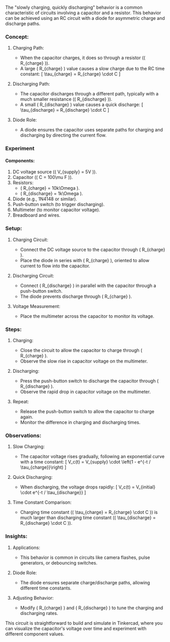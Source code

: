 The "slowly charging, quickly discharging" behavior is a common characteristic of circuits involving a capacitor and a resistor. This behavior can be achieved using an RC circuit with a diode for asymmetric charge and discharge paths.

### Concept:

1. Charging Path:
   - When the capacitor charges, it does so through a resistor (\( R_{charge} \)).
   - A large \( R_{charge} \) value causes a slow charge due to the RC time constant:
     \[
     \tau_{charge} = R_{charge} \cdot C
     \]

2. Discharging Path:
   - The capacitor discharges through a different path, typically with a much smaller resistance (\( R_{discharge} \)).
   - A small \( R_{discharge} \) value causes a quick discharge:
     \[
     \tau_{discharge} = R_{discharge} \cdot C
     \]

3. Diode Role:
   - A diode ensures the capacitor uses separate paths for charging and discharging by directing the current flow.

### Experiment

#### Components:

1. DC voltage source (\( V_{supply} = 5V \)).
2. Capacitor (\( C = 100\mu F \)).
3. Resistors:
   - \( R_{charge} = 10k\Omega \).
   - \( R_{discharge} = 1k\Omega \).
4. Diode (e.g., 1N4148 or similar).
5. Push-button switch (to trigger discharging).
6. Multimeter (to monitor capacitor voltage).
7. Breadboard and wires.

### Setup:

1. Charging Circuit:
   - Connect the DC voltage source to the capacitor through \( R_{charge} \).
   - Place the diode in series with \( R_{charge} \), oriented to allow current to flow into the capacitor.

2. Discharging Circuit:
   - Connect \( R_{discharge} \) in parallel with the capacitor through a push-button switch.
   - The diode prevents discharge through \( R_{charge} \).

3. Voltage Measurement:
   - Place the multimeter across the capacitor to monitor its voltage.

### Steps:

1. Charging:
   - Close the circuit to allow the capacitor to charge through \( R_{charge} \).
   - Observe the slow rise in capacitor voltage on the multimeter.

2. Discharging:
   - Press the push-button switch to discharge the capacitor through \( R_{discharge} \).
   - Observe the rapid drop in capacitor voltage on the multimeter.

3. Repeat:
   - Release the push-button switch to allow the capacitor to charge again.
   - Monitor the difference in charging and discharging times.

### Observations:

1. Slow Charging:
   - The capacitor voltage rises gradually, following an exponential curve with a time constant:
     \[
     V_c(t) = V_{supply} \cdot \left(1 - e^{-t / \tau_{charge}}\right)
     \]

2. Quick Discharging:
   - When discharging, the voltage drops rapidly:
     \[
     V_c(t) = V_{initial} \cdot e^{-t / \tau_{discharge}}
     \]

3. Time Constant Comparison:
   - Charging time constant (\( \tau_{charge} = R_{charge} \cdot C \)) is much larger than discharging time constant (\( \tau_{discharge} = R_{discharge} \cdot C \)).

### Insights:

1. Applications:
   - This behavior is common in circuits like camera flashes, pulse generators, or debouncing switches.

2. Diode Role:
   - The diode ensures separate charge/discharge paths, allowing different time constants.

3. Adjusting Behavior:
   - Modify \( R_{charge} \) and \( R_{discharge} \) to tune the charging and discharging rates.

This circuit is straightforward to build and simulate in Tinkercad, where you can visualize the capacitor's voltage over time and experiment with different component values.
